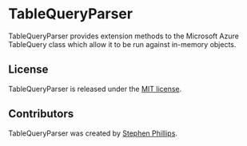 # TableQueryParser #

TableQueryParser provides extension methods to the Microsoft Azure TableQuery class which allow it to be run against in-memory objects.

## License ##

TableQueryParser is released under the [MIT license](https://github.com/Korthax/TableQueryParser/blob/master/LICENSE.md).

## Contributors ##

TableQueryParser was created by [Stephen Phillips](https://github.com/Korthax).